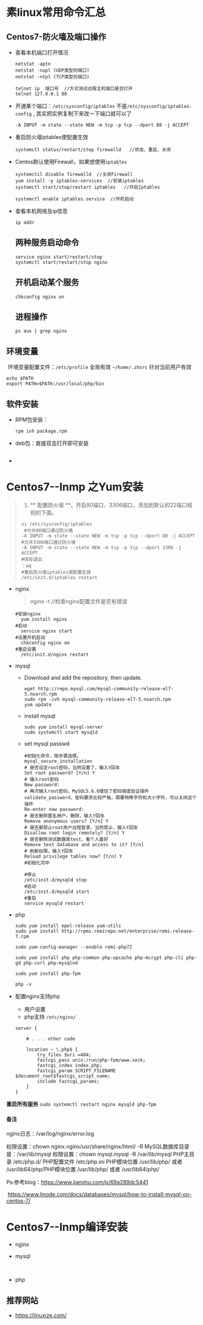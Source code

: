 # 素linux常用命令汇总

## Centos7-防火墙及端口操作

- 查看本机端口打开情况

  ```
  netstat -aptn
  netstat -nupl (UDP类型的端口)
  netstat -ntpl (TCP类型的端口)

  telnet ip  端口号  //方式测试远程主机端口是否打开
  telnet 127.0.0.1 80
  ```


- 开通某个端口：`/etc/sysconfig/iptables` 不是`/etc/sysconfig/iptables-config` , 其实把实例复制下来改一下端口就可以了
  ```
  -A INPUT -m state --state NEW -m tcp -p tcp --dport 80 -j ACCEPT
  ```

- 重启防火墙iptables使配置生效

  ```
  systemctl status/restart/stop firewalld   //状态、重启、关闭
  ```

- Centos默认使用Firewall，如果想使用`iptables` 

  ```
  systemctil disable firewalld  //关闭Firewall
  yum install -y iptables-services  //安装iptables
  systemctl start/stop/restart iptables   //开启Iptables

  systemctl enable iptables.service  //开机启动
  ```

- 查看本机网络及ip信息

  ```
  ip addr  
  ```


  ## 两种服务启动命令

  ```
  service nginx start/restart/stop
  systemctl start/restart/stop nginx
  ```

  ## 开机启动某个服务

  ```
  chkconfig nginx on
  ```

  ## 进程操作

  ```
  ps aux | grep nginx
  ```

## 环境变量

​	环境变量配置文件：`/etc/profile` 全局有效  `~/home/.zhsrc` 针对当前用户有效

```
echo $PATH
export PATH=$PATH:/usr/local/php/bin
```

## 软件安装

- RPM包安装：

  ```
  rpm ivh package.rpm
  ```

- deb包：直接双击打开即可安装

  ```

  ```

- ​

# Centos7--lnmp 之Yum安装

> 1. ** 配置防火墙 **，开启80端口、3306端口，添加到默认的22端口规则的下面。
>
> ```
> vi /etc/sysconfig/iptables
>  #允许80端口通过防火墙
> -A INPUT -m state --state NEW -m tcp -p tcp --dport 80 -j ACCEPT
> #允许3306端口通过防火墙
> -A INPUT -m state --state NEW -m tcp -p tcp --dport 3306 -j ACCEPT 
> #保存退出
> ：wq
> #重启防火墙iptables使配置生效
> /etc/init.d/iptables restart  
> ```

- nginx

  > nginx -t  //检查nginx配置文件是否有错误

  ```
  #安装nginx
  	yum install nginx 
  #启动
  	service nginx start
  #设置开机启动
  	chkconfig nginx on
  #重启设置
  	/etc/init.d/nginx restart
  ```

- mysql

  - Download and add the repository, then update.

    ```
    wget http://repo.mysql.com/mysql-community-release-el7-5.noarch.rpm
    sudo rpm -ivh mysql-community-release-el7-5.noarch.rpm
    yum update
    ```

  - install mysql

    ```
    sudo yum install mysql-server
    sudo systemctl start mysqld
    ```

  - set mysql passwd

    ```
    #初始化命令，按步骤选择。
    mysql_secure_installation  
    # 是否设定root密码，当然设置了，输入Y回车
    Set root password? [Y/n] Y                                    
    # 输入root密码
    New password:                  
    # 再次输入root密码，MySQL5.6.6增加了密码强度验证插件validate_password，密码要求比较严格，需要特殊字符和大小字符，可以关闭这个插件
    Re-enter new password:                                       
    # 是否删除匿名用户，删除，输入Y回车
    Remove anonymous users? [Y/n] Y                      
    # 是否删禁止root用户远程登录，当然禁止，输入Y回车
    Disallow root login remotely? [Y/n] Y                     
    # 是否删除测试数据库test，看个人喜好
    Remove test database and access to it? [Y/n]      
    # 刷新权限，输入Y回车
    Reload privilege tables now? [Y/n] Y 
    #初始化完毕

    #停止
    /etc/init.d/mysqld stop   
    #启动
    /etc/init.d/mysqld start  
    #重启
    service mysqld restart
    ```



- php

  ```
  sudo yum install epel-release yum-utils
  sudo yum install http://rpms.remirepo.net/enterprise/remi-release-7.rpm

  sudo yum-config-manager --enable remi-php72

  sudo yum install php php-common php-opcache php-mcrypt php-cli php-gd php-curl php-mysqlnd

  sudo yum install php-fpm

  php -v 
  ```

- 配置nginx支持php

  - 用户设置
  - php支持  `/etc/nginx/` 

  ```
  server {

      # . . . other code

      location ~ \.php$ {
          try_files $uri =404;
          fastcgi_pass unix:/run/php-fpm/www.sock;
          fastcgi_index index.php;
          fastcgi_param SCRIPT_FILENAME $document_root$fastcgi_script_name;
          include fastcgi_params;
      }
  }
  ```

**重启所有服务** `sudo systemctl restart nginx mysqld php-fpm` 

#### 备注

nginx日志：/var/log/nginx/error.log

权限设置：chown nginx.nginx/usr/share/nginx/html/ -R
MySQL数据库目录是：/var/lib/mysql
权限设置：chown mysql.mysql -R /var/lib/mysql
PHP主目录 /etc/php.d/
PHP配置文件 /etc/php.ini
PHP模块位置 /usr/lib/php/ 或者 /usr/lib64/php/PHP模块位置 /usr/lib/php/ 或者 /usr/lib64/php/

Ps:参考blog：https://www.jianshu.com/p/69a289dc5441

​				https://www.linode.com/docs/databases/mysql/how-to-install-mysql-on-centos-7/



# Centos7--lnmp编译安装

- nginx

- mysql

  ​


- php




## 推荐网站

- https://linuxize.com/


